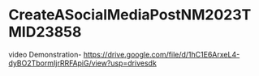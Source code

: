 # CreateASocialMediaPostNM2023TMID23858 

video Demonstration- https://drive.google.com/file/d/1hC1E6ArxeL4-dyBO2TbormIjrRRFApiG/view?usp=drivesdk
